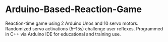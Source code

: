 # Arduino-Based-Reaction-Game
Reaction-time game using 2 Arduino Unos and 10 servo motors. Randomized servo activations (5–15s) challenge user reflexes. Programmed in C++ via Arduino IDE for educational and training use.
